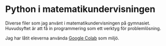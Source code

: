 # Python i matematikundervisningen
Diverse filer som jag använt i matematikundervisningen på gymnasiet. Huvudsyftet är att få in programmering som ett verktyg för problemlösning.

Jag har låtit eleverna använda [Google Colab](https://colab.research.google.com/notebooks/welcome.ipynb) som miljö.
